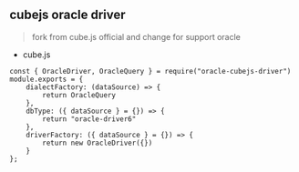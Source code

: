 
## cubejs oracle driver

> fork from cube.js official and change for support oracle

* cube.js

```code
const { OracleDriver, OracleQuery } = require("oracle-cubejs-driver")
module.exports = {
    dialectFactory: (dataSource) => {        
        return OracleQuery
    },
    dbType: ({ dataSource } = {}) => {
        return "oracle-driver6"
    },
    driverFactory: ({ dataSource } = {}) => {
        return new OracleDriver({})
    }
};
```
